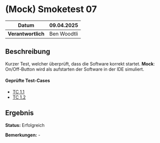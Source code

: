 # (Mock) Smoketest 07

| **Datum**          | 09.04.2025       |
|---------------------|------------------|
| **Verantwortlich**  | Ben Woodtli      |

## Beschreibung 
Kurzer Test, welcher überprüft, dass die Software korrekt startet.
**Mock**: On/Off-Button wird als aufstarten der Software in der IDE simuliert. 

#### Geprüfte Test-Cases
- [TC 1.1](../../TestCases/TC_1_1_FridgelyEinschalten.md)
- [TC 1.2](../../TestCases/TC_1_2_FridgelyAusschalten.md)


## Ergebnis
**Status:** Erfolgreich

**Bemerkungen:** -